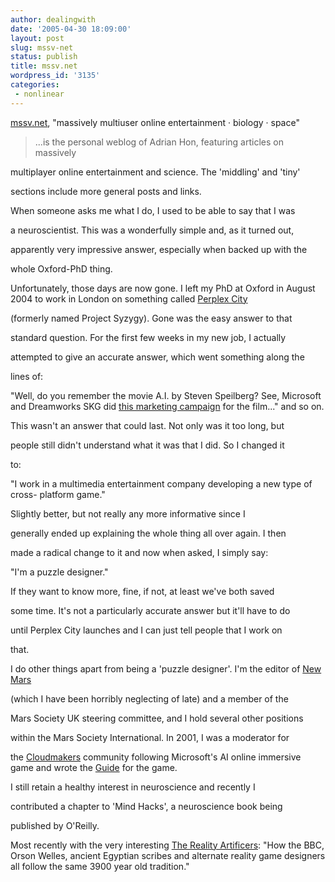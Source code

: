 ```yaml
---
author: dealingwith
date: '2005-04-30 18:09:00'
layout: post
slug: mssv-net
status: publish
title: mssv.net
wordpress_id: '3135'
categories:
 - nonlinear
---
```


[mssv.net][1], "massively multiuser online entertainment · biology · space"

> ...is the personal weblog of Adrian Hon, featuring articles on massively

multiplayer online entertainment and science. The 'middling' and 'tiny'

sections include more general posts and links.


When someone asks me what I do, I used to be able to say that I was

a neuroscientist. This was a wonderfully simple and, as it turned out,

apparently very impressive answer, especially when backed up with the

whole Oxford-PhD thing.


Unfortunately, those days are now gone. I left my PhD at Oxford in August 2004
to work in London on something called [Perplex City][2]

(formerly named Project Syzygy). Gone was the easy answer to that

standard question. For the first few weeks in my new job, I actually

attempted to give an accurate answer, which went something along the

lines of:


"Well, do you remember the movie A.I. by Steven Speilberg? See, Microsoft and
Dreamworks SKG did [this marketing campaign][3] for the film..." and so on.


This wasn't an answer that could last. Not only was it too long, but

people still didn't understand what it was that I did. So I changed it

to:


"I work in a multimedia entertainment company developing a new type of cross-
platform game."


Slightly better, but not really any more informative since I

generally ended up explaining the whole thing all over again. I then

made a radical change to it and now when asked, I simply say:


"I'm a puzzle designer."


If they want to know more, fine, if not, at least we've both saved

some time. It's not a particularly accurate answer but it'll have to do

until Perplex City launches and I can just tell people that I work on

that.


I do other things apart from being a 'puzzle designer'. I'm the editor of [New
Mars][4]


(which I have been horribly neglecting of late) and a member of the

Mars Society UK steering committee, and I hold several other positions

within the Mars Society International. In 2001, I was a moderator for

the [Cloudmakers][3] community following Microsoft's AI online immersive game
and wrote the [Guide][5] for the game.


I still retain a healthy interest in neuroscience and recently I

contributed a chapter to 'Mind Hacks', a neuroscience book being

published by O'Reilly.

Most recently with the very interesting [The Reality Artificers][6]: "How the
BBC, Orson Welles, ancient Egyptian scribes and alternate reality game
designers all follow the same 3900 year old tradition."


   [1]: http://mssv.net/

   [2]: http://www.perplexcity.com

   [3]: http://www.cloudmakers.org

   [4]: http://www.newmars.com

   [5]: http://www.vavatch.co.uk/guide

   [6]: http://www.mssv.net/archives/000665.shtml

   

